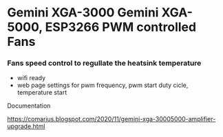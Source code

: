 # Gemini XGA-3000  Gemini XGA-5000, ESP3266 PWM controlled Fans

### Fans speed control to regullate the heatsink temperature

   * wifi ready
   * web page settings for pwm frequency, pwm start duty cicle, temperature start 


Documentation

https://comarius.blogspot.com/2020/11/gemini-xga-30005000-amplifier-upgrade.html

